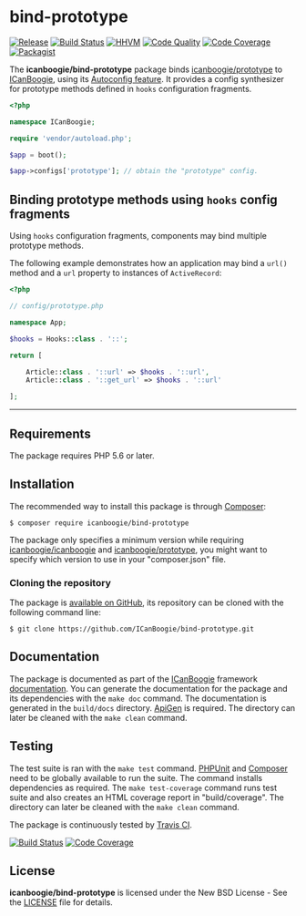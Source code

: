 # bind-prototype

[![Release](https://img.shields.io/packagist/v/icanboogie/bind-prototype.svg)](https://packagist.org/packages/icanboogie/bind-prototype)
[![Build Status](https://img.shields.io/travis/ICanBoogie/bind-prototype/master.svg)](http://travis-ci.org/ICanBoogie/bind-prototype)
[![HHVM](https://img.shields.io/hhvm/icanboogie/bind-prototype.svg)](http://hhvm.h4cc.de/package/icanboogie/bind-prototype)
[![Code Quality](https://img.shields.io/scrutinizer/g/ICanBoogie/bind-prototype/master.svg)](https://scrutinizer-ci.com/g/ICanBoogie/bind-prototype)
[![Code Coverage](https://img.shields.io/coveralls/ICanBoogie/bind-prototype/master.svg)](https://coveralls.io/r/ICanBoogie/bind-prototype)
[![Packagist](https://img.shields.io/packagist/dt/icanboogie/bind-prototype.svg)](https://packagist.org/packages/icanboogie/bind-prototype)

The **icanboogie/bind-prototype** package binds [icanboogie/prototype][] to [ICanBoogie][], using its
[Autoconfig feature][]. It provides a config synthesizer for prototype methods defined in `hooks`
configuration fragments.

```php
<?php

namespace ICanBoogie;

require 'vendor/autoload.php';

$app = boot();

$app->configs['prototype']; // obtain the "prototype" config.
```





## Binding prototype methods using `hooks` config fragments

Using `hooks` configuration fragments, components may bind multiple prototype methods.

The following example demonstrates how an application may bind a `url()` method and a `url` property to instances of `ActiveRecord`:

```php
<?php

// config/prototype.php

namespace App;

$hooks = Hooks::class . '::';

return [

	Article::class . '::url' => $hooks . '::url',
	Article::class . '::get_url' => $hooks . '::url'

];
```





----------





## Requirements

The package requires PHP 5.6 or later.





## Installation

The recommended way to install this package is through [Composer](http://getcomposer.org/):

```
$ composer require icanboogie/bind-prototype
```

The package only specifies a minimum version while requiring [icanboogie/icanboogie][] and
[icanboogie/prototype], you might want to specify which version to use in your "composer.json" file.





### Cloning the repository

The package is [available on GitHub](https://github.com/ICanBoogie/bind-prototype), its repository
can be cloned with the following command line:

	$ git clone https://github.com/ICanBoogie/bind-prototype.git





## Documentation

The package is documented as part of the [ICanBoogie][] framework
[documentation][]. You can generate the documentation for the package
and its dependencies with the `make doc` command. The documentation is generated in the
`build/docs` directory. [ApiGen](http://apigen.org/) is required. The directory can later be
cleaned with the `make clean` command.





## Testing

The test suite is ran with the `make test` command. [PHPUnit](https://phpunit.de/) and
[Composer](http://getcomposer.org/) need to be globally available to run the suite. The command
installs dependencies as required. The `make test-coverage` command runs test suite and also
creates an HTML coverage report in "build/coverage". The directory can later be cleaned with
the `make clean` command.

The package is continuously tested by [Travis CI](http://about.travis-ci.org/).

[![Build Status](https://img.shields.io/travis/ICanBoogie/bind-prototype/master.svg)](https://travis-ci.org/ICanBoogie/bind-prototype)
[![Code Coverage](https://img.shields.io/coveralls/ICanBoogie/bind-prototype/master.svg)](https://coveralls.io/r/ICanBoogie/bind-prototype)





## License

**icanboogie/bind-prototype** is licensed under the New BSD License - See the [LICENSE](LICENSE) file for details.





[Core]:          https://icanboogie.org/api/icanboogie/4.0/class-ICanBoogie.Core.html
[documentation]: https://icanboogie.org/api/bind-prototype/3.0/

[icanboogie/icanboogie]: https://github.com/ICanBoogie/ICanBoogie
[icanboogie/prototype]:  https://github.com/ICanBoogie/Prototype
[Autoconfig feature]:    https://github.com/ICanBoogie/ICanBoogie#autoconfig
[ICanBoogie]:            https://github.com/ICanBoogie/ICanBoogie
